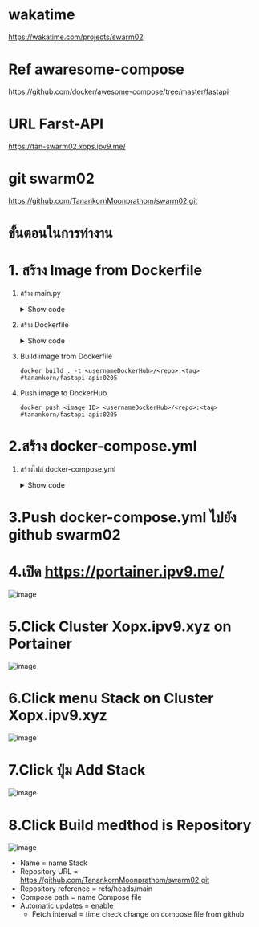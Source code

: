 # wakatime
https://wakatime.com/projects/swarm02
 
# Ref awaresome-compose
https://github.com/docker/awesome-compose/tree/master/fastapi

# URL Farst-API
https://tan-swarm02.xops.ipv9.me/

# git swarm02
https://github.com/TanankornMoonprathom/swarm02.git

# ขั้นตอนในการทำงาน
# 1. สร้าง Image from Dockerfile
 1. สร้าง main.py
    <details>
    <summary>Show code</summary>

    ```ruby   
    from fastapi import FastAPI
    app = FastAPI()
    @app.get("/")
    def hello_world():
    return {"SPCN01": "OK"}
    ```

    </details>
 2. สร้าง Dockerfile
    <details>
    <summary>Show code</summary>

    ```ruby
    # syntax = docker/dockerfile:1.4
    FROM tiangolo/uvicorn-gunicorn-fastapi:python3.9-slim AS builder
    WORKDIR /app
    COPY requirements.txt ./
    RUN --mount=type=cache,target=/root/.cache/pip \
    pip install -r requirements.txt
    COPY ./app ./app
    FROM builder as dev-envs
    RUN <<EOF
    apt-get update
    apt-get install -y --no-install-recommends git
    EOF
    RUN <<EOF
    useradd -s /bin/bash -m vscode
    groupadd docker
    usermod -aG docker vscode
    EOF
    # install Docker tools (cli, buildx, compose)
    COPY --from=gloursdocker/docker / /
    ```

    </details>
 3. Build image from Dockerfile
 
    ```
    docker build . -t <usernameDockerHub>/<repo>:<tag> #tanankorn/fastapi-api:0205
    ```
 4. Push image to DockerHub

     ```
     docker push <image ID> <usernameDockerHub>/<repo>:<tag> #tanankorn/fastapi-api:0205
     ```

# 2.สร้าง docker-compose.yml
 1. สร้างไฟล์ docker-compose.yml
    <details>
    <summary>Show code</summary>

    ```ruby
    version: '3.7'
    services:
    api:
    image: tanankorn/fastapi-api:0205
    networks:
    - webproxy
    environment:
    PORT: 8000
    logging:
    driver: json-file
    volumes:
    - /var/run/docker.sock:/var/run/docker.sock
    - app:/app
    deploy:
    replicas: 1
    labels:
    - traefik.docker.network=webproxy
    - traefik.enable=true
    - traefik.http.routers.${APPNAME}-https.entrypoints=websecure
    - traefik.http.routers.${APPNAME}-https.rule=Host("${APPNAME}.xops.ipv9.me")
    - traefik.http.routers.${APPNAME}-https.tls.certresolver=default
    - traefik.http.services.${APPNAME}.loadbalancer.server.port=8000
    volumes:
    app:          
    networks:
    webproxy:
    external: true
    ```
# 3.Push docker-compose.yml ไปยัง github swarm02
# 4.เปิด https://portainer.ipv9.me/
 
 ![image](https://user-images.githubusercontent.com/119097663/224484388-a617001c-cf34-49ce-9d7a-3c3d4b8bfc76.png)

# 5.Click Cluster Xopx.ipv9.xyz on Portainer
 
 ![image](https://user-images.githubusercontent.com/119097663/224484436-f6e5f9a5-5520-409b-8d12-1cfc947404f5.png)
 
# 6.Click menu Stack on Cluster Xopx.ipv9.xyz
 
 ![image](https://user-images.githubusercontent.com/119097663/224484471-88edcac4-dcd8-437d-b741-ead184381b48.png)

# 7.Click ปุ่ม Add Stack

![image](https://user-images.githubusercontent.com/119097663/224484514-0e6de6f0-c04e-44bf-bddb-df9bf0b2bb83.png)

# 8.Click Build medthod is Repository
 
 ![image](https://user-images.githubusercontent.com/119097663/224484639-134b525a-bae2-4187-92ad-f1ee12e08084.png)

 - Name = name Stack
  - Repository URL = https://github.com/TanankornMoonprathom/swarm02.git
  - Repository reference = refs/heads/main
  - Compose path = name Compose file
  - Automatic updates = enable
    - Fetch interval = time check change on compose file from github 

